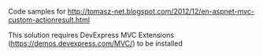 Code samples for
http://tomasz-net.blogspot.com/2012/12/en-aspnet-mvc-custom-actionresult.html

This solution requires DevExpress MVC Extensions (https://demos.devexpress.com/MVC/) to be installed